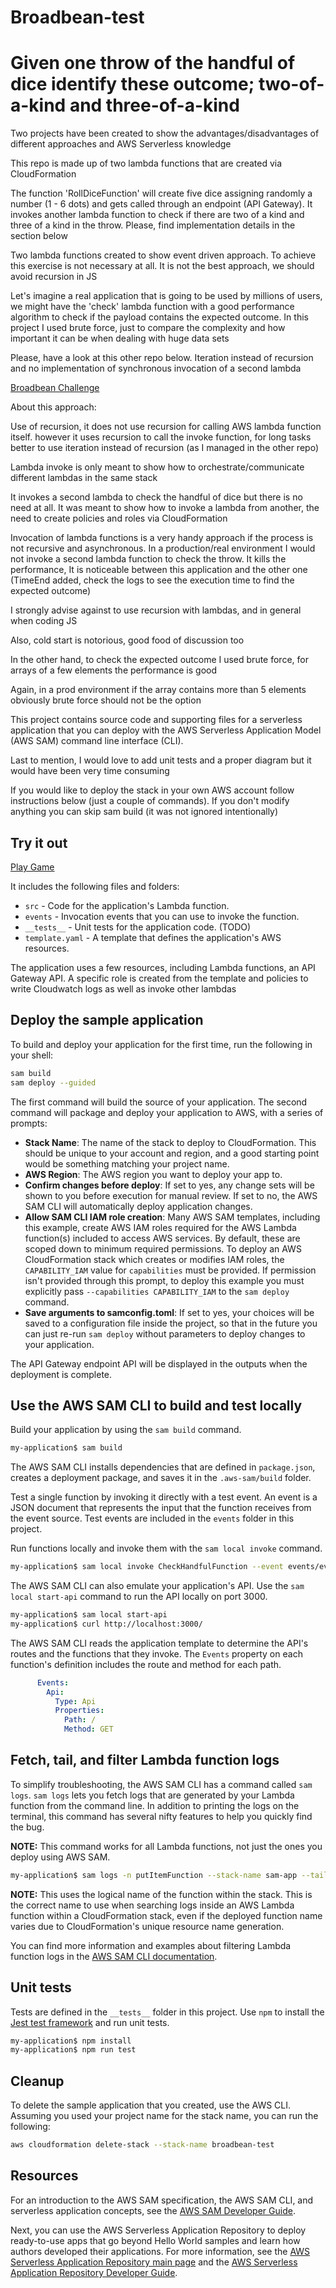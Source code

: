 # Broadbean-test

# Given one throw of the handful of dice identify these outcome; two-of-a-kind and three-of-a-kind

Two projects have been created to show the advantages/disadvantages of different approaches and AWS Serverless knowledge

This repo is made up of two lambda functions that are created via CloudFormation

The function 'RollDiceFunction' will create five dice assigning randomly a number (1 - 6 dots) and gets called through an endpoint (API Gateway). It invokes another lambda function to check if there are two of a kind and three of a kind in the throw. Please, find implementation details in the section below

Two lambda functions created to show event driven approach. To achieve this exercise is not necessary at all. It is not the best approach, we should avoid recursion in JS

Let's imagine a real application that is going to be used by millions of users, we might have the 'check' lambda function with a good performance algorithm to check if the payload contains the expected outcome. In this project I used brute force, just to compare the complexity and how important it can be when dealing with huge data sets

Please, have a look at this other repo below. Iteration instead of recursion and no implementation of synchronous invocation of a second lambda

[Broadbean Challenge](https://github.com/ialberdiuk/broadbean-challenge)

About this approach:

Use of recursion, it does not use recursion for calling AWS lambda function itself. however it uses recursion to call the invoke function, for long tasks better to use iteration instead of recursion (as I managed in the other repo)

Lambda invoke is only meant to show how to orchestrate/communicate different lambdas in the same stack

It invokes a second lambda to check the handful of dice but there is no need at all. It was meant to show how to invoke a lambda from another, the need to create policies and roles via CloudFormation

Invocation of lambda functions is a very handy approach if the process is not recursive and asynchronous. In a production/real environment I would not invoke a second lambda function to check the throw. It kills the performance, It is noticeable between this application and the other one (TimeEnd added, check the logs to see the execution time to find the expected outcome)

I strongly advise against to use recursion with lambdas, and in general when coding JS

Also, cold start is notorious, good food of discussion too

In the other hand, to check the expected outcome I used brute force, for arrays of a few elements the performance is good 

Again, in a prod environment if the array contains more than 5 elements obviously brute force should not be the option

This project contains source code and supporting files for a serverless application that you can deploy with the AWS Serverless Application Model (AWS SAM) command line interface (CLI).

Last to mention, I would love to add unit tests and a proper diagram but it would have been very time consuming

If you would like to deploy the stack in your own AWS account follow instructions below (just a couple of commands). If you don't modify anything you can skip sam build (it was not ignored intentionally)

## Try it out

[Play Game](https://01him1lbyi.execute-api.eu-west-1.amazonaws.com/Prod/start)

It includes the following files and folders:

- `src` - Code for the application's Lambda function.
- `events` - Invocation events that you can use to invoke the function.
- `__tests__` - Unit tests for the application code. (TODO) 
- `template.yaml` - A template that defines the application's AWS resources.

The application uses a few resources, including Lambda functions, an API Gateway API.
A specific role is created from the template and policies to write Cloudwatch logs as well as invoke other lambdas

## Deploy the sample application

To build and deploy your application for the first time, run the following in your shell:

```bash
sam build
sam deploy --guided
```

The first command will build the source of your application. The second command will package and deploy your application to AWS, with a series of prompts:

* **Stack Name**: The name of the stack to deploy to CloudFormation. This should be unique to your account and region, and a good starting point would be something matching your project name.
* **AWS Region**: The AWS region you want to deploy your app to.
* **Confirm changes before deploy**: If set to yes, any change sets will be shown to you before execution for manual review. If set to no, the AWS SAM CLI will automatically deploy application changes.
* **Allow SAM CLI IAM role creation**: Many AWS SAM templates, including this example, create AWS IAM roles required for the AWS Lambda function(s) included to access AWS services. By default, these are scoped down to minimum required permissions. To deploy an AWS CloudFormation stack which creates or modifies IAM roles, the `CAPABILITY_IAM` value for `capabilities` must be provided. If permission isn't provided through this prompt, to deploy this example you must explicitly pass `--capabilities CAPABILITY_IAM` to the `sam deploy` command.
* **Save arguments to samconfig.toml**: If set to yes, your choices will be saved to a configuration file inside the project, so that in the future you can just re-run `sam deploy` without parameters to deploy changes to your application.

The API Gateway endpoint API will be displayed in the outputs when the deployment is complete.

## Use the AWS SAM CLI to build and test locally

Build your application by using the `sam build` command.

```bash
my-application$ sam build
```

The AWS SAM CLI installs dependencies that are defined in `package.json`, creates a deployment package, and saves it in the `.aws-sam/build` folder.

Test a single function by invoking it directly with a test event. An event is a JSON document that represents the input that the function receives from the event source. Test events are included in the `events` folder in this project.

Run functions locally and invoke them with the `sam local invoke` command.

```bash
my-application$ sam local invoke CheckHandfulFunction --event events/events.json
```

The AWS SAM CLI can also emulate your application's API. Use the `sam local start-api` command to run the API locally on port 3000.

```bash
my-application$ sam local start-api
my-application$ curl http://localhost:3000/
```

The AWS SAM CLI reads the application template to determine the API's routes and the functions that they invoke. The `Events` property on each function's definition includes the route and method for each path.

```yaml
      Events:
        Api:
          Type: Api
          Properties:
            Path: /
            Method: GET
```

## Fetch, tail, and filter Lambda function logs

To simplify troubleshooting, the AWS SAM CLI has a command called `sam logs`. `sam logs` lets you fetch logs that are generated by your Lambda function from the command line. In addition to printing the logs on the terminal, this command has several nifty features to help you quickly find the bug.

**NOTE:** This command works for all Lambda functions, not just the ones you deploy using AWS SAM.

```bash
my-application$ sam logs -n putItemFunction --stack-name sam-app --tail
```

**NOTE:** This uses the logical name of the function within the stack. This is the correct name to use when searching logs inside an AWS Lambda function within a CloudFormation stack, even if the deployed function name varies due to CloudFormation's unique resource name generation.

You can find more information and examples about filtering Lambda function logs in the [AWS SAM CLI documentation](https://docs.aws.amazon.com/serverless-application-model/latest/developerguide/serverless-sam-cli-logging.html).

## Unit tests

Tests are defined in the `__tests__` folder in this project. Use `npm` to install the [Jest test framework](https://jestjs.io/) and run unit tests.

```bash
my-application$ npm install
my-application$ npm run test
```

## Cleanup

To delete the sample application that you created, use the AWS CLI. Assuming you used your project name for the stack name, you can run the following:

```bash
aws cloudformation delete-stack --stack-name broadbean-test
```

## Resources

For an introduction to the AWS SAM specification, the AWS SAM CLI, and serverless application concepts, see the [AWS SAM Developer Guide](https://docs.aws.amazon.com/serverless-application-model/latest/developerguide/what-is-sam.html).

Next, you can use the AWS Serverless Application Repository to deploy ready-to-use apps that go beyond Hello World samples and learn how authors developed their applications. For more information, see the [AWS Serverless Application Repository main page](https://aws.amazon.com/serverless/serverlessrepo/) and the [AWS Serverless Application Repository Developer Guide](https://docs.aws.amazon.com/serverlessrepo/latest/devguide/what-is-serverlessrepo.html).
